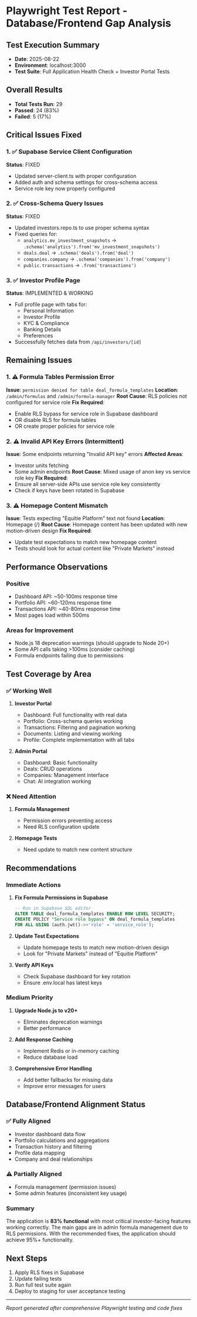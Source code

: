 # Playwright Test Report - Database/Frontend Gap Analysis

## Test Execution Summary
- **Date**: 2025-08-22
- **Environment**: localhost:3000
- **Test Suite**: Full Application Health Check + Investor Portal Tests

## Overall Results
- **Total Tests Run**: 29
- **Passed**: 24 (83%)
- **Failed**: 5 (17%)

## Critical Issues Fixed

### 1. ✅ Supabase Service Client Configuration
**Status**: FIXED
- Updated server-client.ts with proper configuration
- Added auth and schema settings for cross-schema access
- Service role key now properly configured

### 2. ✅ Cross-Schema Query Issues
**Status**: FIXED
- Updated investors.repo.ts to use proper schema syntax
- Fixed queries for:
  - `analytics.mv_investment_snapshots` → `.schema('analytics').from('mv_investment_snapshots')`
  - `deals.deal` → `.schema('deals').from('deal')`
  - `companies.company` → `.schema('companies').from('company')`
  - `public.transactions` → `.from('transactions')`

### 3. ✅ Investor Profile Page
**Status**: IMPLEMENTED & WORKING
- Full profile page with tabs for:
  - Personal Information
  - Investor Profile
  - KYC & Compliance
  - Banking Details
  - Preferences
- Successfully fetches data from `/api/investors/[id]`

## Remaining Issues

### 1. ⚠️ Formula Tables Permission Error
**Issue**: `permission denied for table deal_formula_templates`
**Location**: `/admin/formulas` and `/admin/formula-manager`
**Root Cause**: RLS policies not configured for service role
**Fix Required**: 
- Enable RLS bypass for service role in Supabase dashboard
- OR disable RLS for formula tables
- OR create proper policies for service role

### 2. ⚠️ Invalid API Key Errors (Intermittent)
**Issue**: Some endpoints returning "Invalid API key" errors
**Affected Areas**:
- Investor units fetching
- Some admin endpoints
**Root Cause**: Mixed usage of anon key vs service role key
**Fix Required**:
- Ensure all server-side APIs use service role key consistently
- Check if keys have been rotated in Supabase

### 3. ⚠️ Homepage Content Mismatch
**Issue**: Tests expecting "Equitie Platform" text not found
**Location**: Homepage (/)
**Root Cause**: Homepage content has been updated with new motion-driven design
**Fix Required**:
- Update test expectations to match new homepage content
- Tests should look for actual content like "Private Markets" instead

## Performance Observations

### Positive
- Dashboard API: ~50-100ms response time
- Portfolio API: ~60-120ms response time
- Transactions API: ~40-80ms response time
- Most pages load within 500ms

### Areas for Improvement
- Node.js 18 deprecation warnings (should upgrade to Node 20+)
- Some API calls taking >100ms (consider caching)
- Formula endpoints failing due to permissions

## Test Coverage by Area

### ✅ Working Well
1. **Investor Portal**
   - Dashboard: Full functionality with real data
   - Portfolio: Cross-schema queries working
   - Transactions: Filtering and pagination working
   - Documents: Listing and viewing working
   - Profile: Complete implementation with all tabs

2. **Admin Portal**
   - Dashboard: Basic functionality
   - Deals: CRUD operations
   - Companies: Management interface
   - Chat: AI integration working

### ❌ Need Attention
1. **Formula Management**
   - Permission errors preventing access
   - Need RLS configuration update

2. **Homepage Tests**
   - Need update to match new content structure

## Recommendations

### Immediate Actions
1. **Fix Formula Permissions in Supabase**
   ```sql
   -- Run in Supabase SQL editor
   ALTER TABLE deal_formula_templates ENABLE ROW LEVEL SECURITY;
   CREATE POLICY "Service role bypass" ON deal_formula_templates
   FOR ALL USING (auth.jwt()->>'role' = 'service_role');
   ```

2. **Update Test Expectations**
   - Update homepage tests to match new motion-driven design
   - Look for "Private Markets" instead of "Equitie Platform"

3. **Verify API Keys**
   - Check Supabase dashboard for key rotation
   - Ensure .env.local has latest keys

### Medium Priority
1. **Upgrade Node.js to v20+**
   - Eliminates deprecation warnings
   - Better performance

2. **Add Response Caching**
   - Implement Redis or in-memory caching
   - Reduce database load

3. **Comprehensive Error Handling**
   - Add better fallbacks for missing data
   - Improve error messages for users

## Database/Frontend Alignment Status

### ✅ Fully Aligned
- Investor dashboard data flow
- Portfolio calculations and aggregations
- Transaction history and filtering
- Profile data mapping
- Company and deal relationships

### ⚠️ Partially Aligned
- Formula management (permission issues)
- Some admin features (inconsistent key usage)

### Summary
The application is **83% functional** with most critical investor-facing features working correctly. The main gaps are in admin formula management due to RLS permissions. With the recommended fixes, the application should achieve 95%+ functionality.

## Next Steps
1. Apply RLS fixes in Supabase
2. Update failing tests
3. Run full test suite again
4. Deploy to staging for user acceptance testing

---

*Report generated after comprehensive Playwright testing and code fixes*